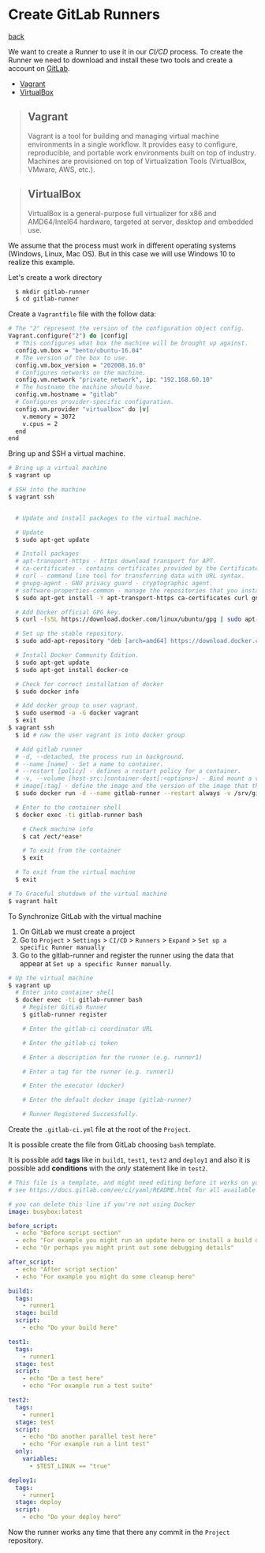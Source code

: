 # Create GitLab Runners

[back](../README.md)

We want to create a Runner to use it in our *CI/CD* process. To create the Runner we need to download and install these two tools and create a account on [GitLab](https://gitlab.com).

* [Vagrant](https://www.vagrantup.com/downloads)
* [VirtualBox](https://www.virtualbox.org/wiki/Downloads)


> ## Vagrant
>
> Vagrant is a tool for building and managing virtual machine environments in a single workflow. It provides easy to configure, reproducible, and portable work environments built on top of industry. Machines are provisioned on top of Virtualization Tools (VirtualBox, VMware, AWS, etc.).

> ## VirtualBox
>
> VirtualBox is a general-purpose full virtualizer for x86 and AMD64/Intel64 hardware, targeted at server, desktop and embedded use.

We assume that the process must work in different operating systems (Windows, Linux, Mac OS). But in this case we will use Windows 10 to realize this example.

Let's create a work directory

``` bash
  $ mkdir gitlab-runner
  $ cd gitlab-runner
```

Create a `Vagrantfile` file with the follow data:

``` sh
# The "2" represent the version of the configuration object config.
Vagrant.configure("2") do |config|
  # This configures what box the machine will be brought up against.
  config.vm.box = "bento/ubuntu-16.04"
  # The version of the box to use.
  config.vm.box_version = "202008.16.0"
  # Configures networks on the machine.
  config.vm.network "private_network", ip: "192.168.60.10"
  # The hostname the machine should have.
  config.vm.hostname = "gitlab"
  # Configures provider-specific configuration.
  config.vm.provider "virtualbox" do |v|
    v.memory = 3072
    v.cpus = 2
  end
end
```

Bring up and SSH a virtual machine.

``` sh
# Bring up a virtual machine
$ vagrant up

# SSH into the machine
$ vagrant ssh


  # Update and install packages to the virtual machine.

  # Update
  $ sudo apt-get update

  # Install packages
  # apt-transport-https - https download transport for APT.
  # ca-certificates - contains certificates provided by the Certificate Authorities.
  # curl - command line tool for transferring data with URL syntax.
  # gnupg-agent - GNU privacy guard - cryptographic agent.
  # software-properties-common - manage the repositories that you install software from (common).
  $ sudo apt-get install -Y apt-transport-https ca-certificates curl gnupg-agent software-properties-common

  # Add Docker official GPG key.
  $ curl -fsSL https://download.docker.com/linux/ubuntu/gpg | sudo apt-key add -

  # Set up the stable repository.
  $ sudo add-apt-repository "deb [arch=amd64] https://download.docker.com/linux/ubuntu $(lsb_release -cs) stable"

  # Install Docker Community Edition.
  $ sudo apt-get update
  $ sudo apt-get install docker-ce

  # Check for correct installation of docker
  $ sudo docker info

  # Add docker group to user vagrant.
  $ sudo usermod -a -G docker vagrant
  $ exit
$ vagrant ssh
  $ id # naw the user vagrant is into docker group

  # Add gitlab runner
  # -d, --detached, the process run in background.
  # --name [name] - Set a name to container.
  # --restart [policy] - defines a restart policy for a container.
  # -v, --volume [host-src:]container-dest[:<options>] - Bind mount a volume.
  # image[:tag] - define the image and the version of the image that the container will run.
  $ sudo docker run -d --name gitlab-runner --restart always -v /srv/gitlab-runner/config:/etc/gitlab-runner -v /var/run/docker.sock:/var/run/docker.sock gitlab/gitlab-runner:latest

  # Enter to the container shell
  $ docker exec -ti gitlab-runner bash

    # Check machine info
    $ cat /ect/*ease*

    # To exit from the container
    $ exit

  # To exit from the virtual machine
  $ exit

# To Graceful shutdown of the virtual machine
$ vagrant halt

```

To Synchronize GitLab with the virtual machine

1. On GitLab we must create a project
1. Go to `Project` > `Settings` > `CI/CD` > `Runners` > `Expand` > `Set up a specific Runner manually`
1. Go to the gitlab-runner and register the runner using the data that appear at `Set up a specific Runner manually`.

``` bash
# Up the virtual machine
$ vagrant up
  # Enter into container shell
  $ docker exec -ti gitlab-runner bash
    # Register GitLab Runner
    $ gitlab-runner register

    # Enter the gitlab-ci coordinator URL

    # Enter the gitlab-ci token

    # Enter a description for the runner (e.g. runner1)

    # Enter a tag for the runner (e.g. runner1)

    # Enter the executor (docker)

    # Enter the default docker image (gitlab-runner)

    # Runner Registered Successfully.
```
Create the `.gitlab-ci.yml` file at the root of the `Project`.

It is possible create the file from GitLab choosing `bash` template.

It is possible add **tags** like in `build1`, `test1`, `test2` and `deploy1` and also it is possible add **conditions** with the *only* statement like in `test2`.

``` yml
# This file is a template, and might need editing before it works on your project.
# see https://docs.gitlab.com/ee/ci/yaml/README.html for all available options

# you can delete this line if you're not using Docker
image: busybox:latest

before_script:
  - echo "Before script section"
  - echo "For example you might run an update here or install a build dependency"
  - echo "Or perhaps you might print out some debugging details"

after_script:
  - echo "After script section"
  - echo "For example you might do some cleanup here"

build1:
  tags:
    - runner1
  stage: build
  script:
    - echo "Do your build here"

test1:
  tags:
    - runner1
  stage: test
  script:
    - echo "Do a test here"
    - echo "For example run a test suite"

test2:
  tags:
    - runner1
  stage: test
  script:
    - echo "Do another parallel test here"
    - echo "For example run a lint test"
  only:
    variables:
      - $TEST_LINUX == "true"

deploy1:
  tags:
    - runner1
  stage: deploy
  script:
    - echo "Do your deploy here"
```

Now the runner works any time that there any commit in the `Project` repository.
